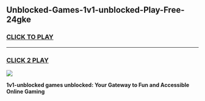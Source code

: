 
## Unblocked-Games-1v1-unblocked-Play-Free-24gke
<h3>
<a href="https://premium76.site?title=1v1-unblocked&ref=09A">CLICK TO PLAY</a></h3>
<hr>

<h3>
<a href="https://premium76.site?title=1v1-unblocked&ref=09A">CLICK 2 PLAY</a>
  
</h3>

<a href="https://premium76.site?title=1v1-unblocked&ref=09A"><img src="https://clearcache.store/games.png"></a>


**1v1-unblocked games unblocked: Your Gateway to Fun and Accessible Online Gaming**
